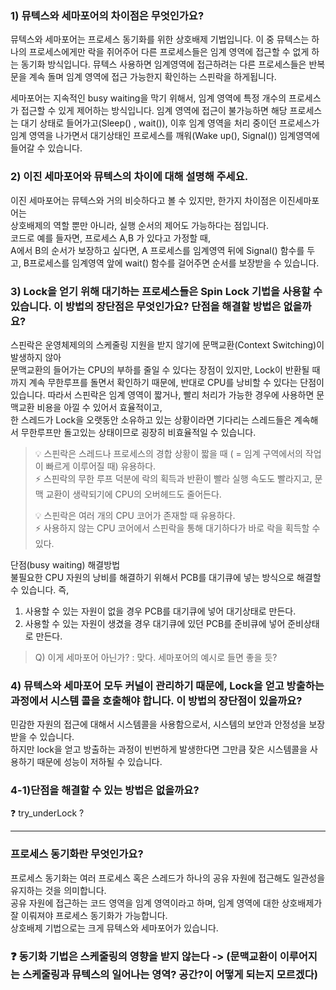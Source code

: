 ### 1) 뮤텍스와 세마포어의 차이점은 무엇인가요?

뮤텍스와 세마포어는 프로세스 동기화를 위한 상호배제 기법입니다. 
이 중 뮤텍스는 하나의 프로세스에게만 락을 쥐어주어 다른 프로세스들은 임계 영역에 접근할 수 없게 하는 동기화 방식입니다.
뮤텍스 사용하면 임계영역에 접근하려는 다른 프로세스들은 반복문을 계속 돌며 임계 영역에 접근 가능한지 확인하는 스핀락을 하게됩니다.  
    
세마포어는 지속적인 busy waiting을 막기 위해서, 임계 영역에 특정 개수의 프로세스가 접근할 수 있게 제어하는 방식입니다.
임계 영역에 접근이 불가능하면 해당 프로세스는 대기 상태로 들어가고(Sleep() , wait()), 이후 임계 영역을 처리 중이던 프로세스가 임계 영역을 나가면서 대기상태인
프로세스를 깨워(Wake up(), Signal()) 임계영역에 들어갈 수 있습니다.  

### 2) 이진 세마포어와 뮤텍스의 차이에 대해 설명해 주세요.

이진 세마포어는 뮤텍스와 거의 비슷하다고 볼 수 있지만, 한가지 차이점은 이진세마포어는  
상호배제의 역할 뿐만 아니라, 실행 순서의 제어도 가능하다는 점입니다.  
코드로 예를 들자면, 프로세스 A,B 가 있다고 가정할 때,  
A에서 B의 순서가 보장하고 싶다면, A 프로세스를 임계영역 뒤에 Signal() 함수를 두고, B프로세스를 임계영역 앞에 wait() 함수를 걸어주면 순서를 보장받을 수 있습니다.  

### 3) Lock을 얻기 위해 대기하는 프로세스들은 Spin Lock 기법을 사용할 수 있습니다. 이 방법의 장단점은 무엇인가요? 단점을 해결할 방법은 없을까요?

스핀락은 운영체제의의 스케줄링 지원을 받지 않기에 문맥교환(Context Switching)이 발생하지 않아  
문맥교환의 들어가는 CPU의 부하를 줄일 수 있다는 장점이 있지만, 
Lock이 반환될 때까지 계속 무한루프를 돌면서 확인하기 때문에, 반대로 CPU를 낭비할 수 있다는 단점이 있습니다. 
따라서 스핀락은 임계 영역이 짧거나, 빨리 처리가 가능한 경우에 사용하면 문맥교환 비용을 아낄 수 있어서 효율적이고,  
한 스레드가 Lock을 오랫동안 소유하고 있는 상황이라면 기다리는 스레드들은 계속해서 무한루프만 돌고있는 상태이므로 굉장히 비효율적일 수 있습니다.   

>💡 스핀락은 스레드나 프로세스의 경합 상황이 짧을 때 ( = 임계 구역에서의 작업이 빠르게 이루어질 때) 유용하다.  
>⚡️ 스핀락의 무한 루프 덕분에 락의 획득과 반환이 빨라 실행 속도도 빨라지고, 문맥 교환이 생략되기에 CPU의 오버헤드도 줄어든다.  
>  
>💡 스핀락은 여러 개의 CPU 코어가 존재할 때 유용하다.  
>⚡️ 사용하지 않는 CPU 코어에서 스핀락을 통해 대기하다가 바로 락을 획득할 수 있다.   

단점(busy waiting) 해결방법  
불필요한 CPU 자원의 낭비를 해결하기 위해서 PCB를 대기큐에 넣는 방식으로 해결할 수 있습니다. 즉,
1) 사용할 수 있는 자원이 없을 경우 PCB를 대기큐에 넣어 대기상태로 만든다.  
2) 사용할 수 있는 자원이 생겼을 경우 대기큐에 있던 PCB를 준비큐에 넣어 준비상태로 만든다.  

> Q) 이게 세마포어 아닌가? : 맞다. 세마포어의 예시로 들면 좋을 듯?

### 4) 뮤텍스와 세마포어 모두 커널이 관리하기 때문에, Lock을 얻고 방출하는 과정에서 시스템 콜을 호출해야 합니다. 이 방법의 장단점이 있을까요? 

민감한 자원의 접근에 대해서 시스템콜을 사용함으로서, 시스템의 보안과 안정성을 보장받을 수 있습니다.  
하지만 lock을 얻고 방출하는 과정이 빈번하게 발생한다면 그만큼 잦은 시스템콜을 사용하기 때문에 성능이 저하될 수 있습니다.  

### 4-1)단점을 해결할 수 있는 방법은 없을까요?

❓
try_underLock ? 

---

### 프로세스 동기화란 무엇인가요?

프로세스 동기화는 여러 프로세스 혹은 스레드가 하나의 공유 자원에 접근해도 일관성을 유지하는 것을 의미합니다.  
공유 자원에 접근하는 코드 영역을 임계 영역이라고 하며, 임계 영역에 대한 상호배제가 잘 이뤄져야 프로세스 동기화가 가능합니다.  
상호배제 기법으로는 크게 뮤텍스와 세마포어가 있습니다.

### ❓ 동기화 기법은 스케줄링의 영향을 받지 않는다 -> (문맥교환이 이루어지는 스케줄링과 뮤텍스의 일어나는 영역? 공간?이 어떻게 되는지 모르겠다)

